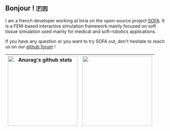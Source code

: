 ## Bonjour ! 🇫🇷

I am a french developer working at Inria on the open-source project [SOFA](https://www.github.com/sofa-framework/sofa). 
It is a FEM-based interactive simulation framework mainly focused on soft tissue simulation used mainly for medical and soft-robotics applications.

If you have any question or you want to try SOFA out, don't hesitate to reach us on our [github forum](https://github.com/sofa-framework/sofa/discussions) ! 

| <img align="center"  height=220 src="https://github-readme-stats-gray-sigma-75.vercel.app//api?username=bakpaul&show_icons=true&include_all_commits=true&theme=calm&hide_border=true" alt="Anurag's github stats" /> | <img align="center"  height=220 src="https://github-readme-stats-gray-sigma-75.vercel.app/api/top-langs/?username=bakpaul&layout=donut&size_weight=0.5&count_weight=0.5&theme=calm&hide_border=true&exclude_repo=ANR-Radian" /> |
| ------------- | ------------- |
